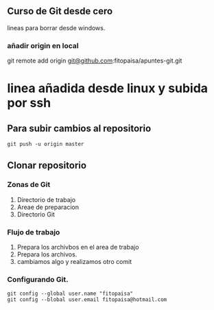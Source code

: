 ## Curso de Git desde cero

lineas para borrar desde windows.

### añadir origin en local
git remote add origin git@github.com:fitopaisa/apuntes-git.git


# linea añadida desde linux y subida por ssh

## Para subir cambios al repositorio 
`git push -u origin master`

## Clonar repositorio


### Zonas de Git
1. Directorio de trabajo
2. Areae de preparacion
3. Directorio Git


### Flujo de trabajo
1. Prepara los archivbos en el area de trabajo
2. Prepara los archivos.
3. cambiamos algo y realizamos otro comit

### Configurando Git.
```
git config --global user.name "fitopaisa"
git config --blobal user.email fitopaisa@hotmail.com
```

